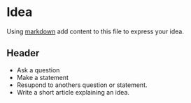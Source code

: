 # Idea

Using [markdown](https://github.com/adam-p/markdown-here/wiki/Markdown-Cheatsheet) add content to this file to express your idea.

## Header

* Ask a question
* Make a statement
* Resupond to anothers question or statement.
* Write a short article explaining an idea.
